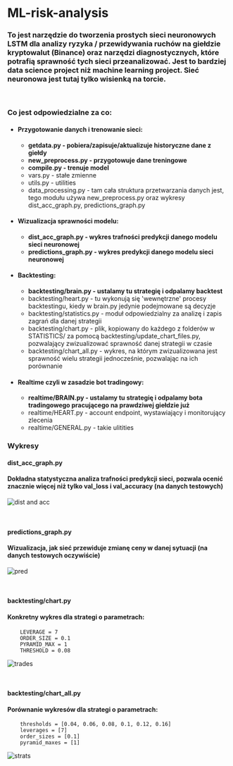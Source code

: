 # ML-risk-analysis
### To jest narzędzie do tworzenia prostych sieci neuronowych LSTM dla analizy ryzyka / przewidywania ruchów na giełdzie kryptowalut (Binance) oraz narzędzi diagnostycznych, które potrafią sprawność tych sieci przeanalizować. Jest to bardziej data science project niż machine learning project. Sieć neuronowa jest tutaj tylko wisienką na torcie.

<br/>

### Co jest odpowiedzialne za co:
 - #### Przygotowanie danych i trenowanie sieci:
     - **getdata.py - pobiera/zapisuje/aktualizuje historyczne dane z giełdy**
     - **new_preprocess.py - przygotowuje dane treningowe**
     - **compile.py - trenuje model**
     - vars.py - stałe zmienne
     - utils.py - utilities
     - data_processing.py - tam cała struktura przetwarzania danych jest, tego modułu używa new_preprocess.py oraz wykresy dist_acc_graph.py, predictions_graph.py
     
 - #### Wizualizacja sprawności modelu:
     - **dist_acc_graph.py - wykres trafności predykcji danego modelu sieci neuronowej**
     - **predictions_graph.py - wykres predykcji danego modelu sieci neuronowej**
 
 - #### Backtesting:
     - **backtesting/brain.py - ustalamy tu strategię i odpalamy backtest**
     - backtesting/heart.py - tu wykonują się 'wewnętrzne' procesy backtestingu, kiedy w brain.py jedynie podejmowane są decyzje
     - backtesting/statistics.py - moduł odpowiedzialny za analizę i zapis zagrań dla danej strategii
     - backtesting/chart.py - plik, kopiowany do każdego z folderów w STATISTICS/ za pomocą backtesting/update_chart_files.py, pozwalający zwizualizować sprawność danej strategii w czasie
     - backtesting/chart_all.py - wykres, na którym zwizualizowana jest sprawność wielu strategii jednocześnie, pozwalając na ich porównanie
 
 - #### Realtime czyli w zasadzie bot tradingowy: 
     - **realtime/BRAIN.py - ustalamy tu strategię i odpalamy bota tradingowego pracującego na prawdziwej giełdzie już**
     - realtime/HEART.py - account endpoint, wystawiający i monitorujący zlecenia
     - realtime/GENERAL.py - takie ulitities
 
 
### Wykresy

#### dist_acc_graph.py
#### Dokładna statystyczna analiza trafności predykcji sieci, pozwala ocenić znacznie więcej niż tylko val_loss i val_accuracy (na danych testowych)
![dist and acc](https://user-images.githubusercontent.com/53000695/91171365-ab55b000-e6da-11ea-85ed-d756ab82ad5d.PNG)

<br/>

#### predictions_graph.py
#### Wizualizacja, jak sieć przewiduje zmianę ceny w danej sytuacji (na danych testowych oczywiście)
![pred](https://user-images.githubusercontent.com/53000695/91171377-ae50a080-e6da-11ea-804b-5e78692bb1a8.PNG)

<br/>

#### backtesting/chart.py
#### Konkretny wykres dla strategi o parametrach: 
```
    LEVERAGE = 7
    ORDER_SIZE = 0.1
    PYRAMID_MAX = 1
    THRESHOLD = 0.08
```
![trades](https://user-images.githubusercontent.com/53000695/91171387-b1e42780-e6da-11ea-81ae-f184065234c2.PNG)

<br/>

#### backtesting/chart_all.py
#### Porównanie wykresów dla strategi o parametrach:
```
    thresholds = [0.04, 0.06, 0.08, 0.1, 0.12, 0.16]
    leverages = [7]
    order_sizes = [0.1]
    pyramid_maxes = [1]
```
![strats](https://user-images.githubusercontent.com/53000695/91171382-b01a6400-e6da-11ea-8df8-2c8af0165bf2.PNG)
